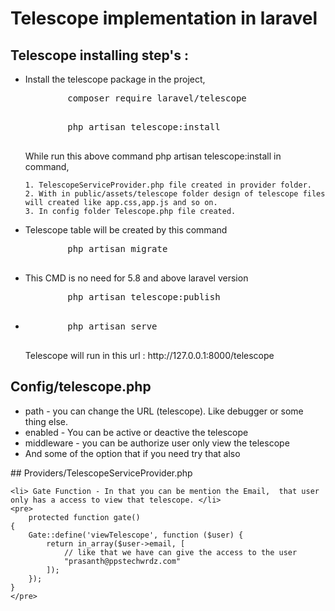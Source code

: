 # Telescope implementation in laravel

## Telescope installing step's :

<ul>
<li>Install the telescope package in the project,
    <pre>
        composer require laravel/telescope
    </pre>
    <pre>
        php artisan telescope:install
    </pre>
    While run this above command php artisan telescope:install in command,

    1. TelescopeServiceProvider.php file created in provider folder.
    2. With in public/assets/telescope folder design of telescope files will created like app.css,app.js and so on.
    3. In config folder Telescope.php file created.

</li>

<li>
    Telescope table will be created by this command
    <pre>
        php artisan migrate
    </pre>
</li>
<li>
    This CMD is no need for 5.8 and above laravel version
    <pre>
        php artisan telescope:publish
    </pre>
</li>
<li>
    <pre>
        php artisan serve
    </pre>
    Telescope will run in this url : http://127.0.0.1:8000/telescope
</li>
</ul>

## Config/telescope.php

<ul>
    <li> path - you can change the URL (telescope). Like debugger or some thing else. </li>
    <li> enabled - You can be active or deactive the telescope</li>
    <li> middleware - you can be authorize user only view the telescope </li>
    <li> And some of the option that if you need try that also </li>
</ul>
## Providers/TelescopeServiceProvider.php

    <li> Gate Function - In that you can be mention the Email,  that user only has a access to view that telescope. </li>
    <pre>
        protected function gate()
    {
        Gate::define('viewTelescope', function ($user) {
            return in_array($user->email, [
                // like that we have can give the access to the user
                "prasanth@ppstechwrdz.com"
            ]);
        });
    }
    </pre>
